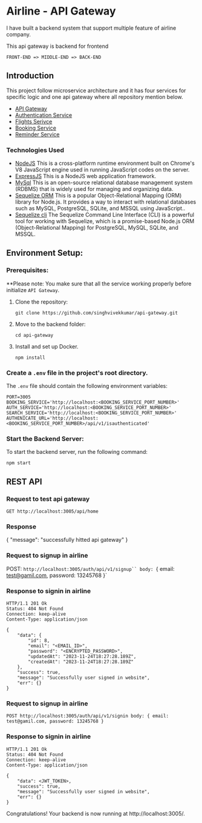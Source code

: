 # Airline - API Gateway

I have built a backend system that support multiple feature of airline company. 


This api gateway is backend for frontend

` FRONT-END => MIDDLE-END => BACK-END `

## Introduction

This project follow microservice architecture and it has four services for specific logic and one api gateway where all repository mention below.

* [API Gateway]()
* [Authentication Service](https://github.com/singhvivekkumar/auth-service-api)
* [Flights Serivce](https://github.com/singhvivekkumar/flight-service-api)
* [Booking Service](https://github.com/singhvivekkumar/booking-service-api)
* [Reminder Service](https://github.com/singhvivekkumar/reminder-service-api)


### Technologies Used
* [NodeJS](https://nodejs.org/) This is a cross-platform runtime environment built on Chrome's V8 JavaScript engine used in running JavaScript codes on the server.
* [ExpressJS](https://www.expresjs.org/) This is a NodeJS web application framework.
* [MySql](https://www.mysql.com/) This is an open-source relational database management system (RDBMS) that is widely used for managing and organizing data.
* [Sequelize ORM](https://sequelize.org/) This is a popular Object-Relational Mapping (ORM) library for Node.js. It provides a way to interact with relational databases such as MySQL, PostgreSQL, SQLite, and MSSQL using JavaScript..
* [Sequelize cli](https://sequelize.org/docs/v7/cli/) The Sequelize Command Line Interface (CLI) is a powerful tool for working with Sequelize, which is a promise-based Node.js ORM (Object-Relational Mapping) for PostgreSQL, MySQL, SQLite, and MSSQL.
<!-- * []() -->

## Environment Setup:

### Prerequisites:

**Please note: You make sure that all the service working properly before initialize `API Gateway`.

1. Clone the repository:

   ```shell
   git clone https://github.com/singhvivekkumar/api-gateway.git
   ```

2. Move to the backend folder:

   ```shell
   cd api-gateway
   ```

3. Install and set up Docker.

	```shell
   npm install
   ```

### Create a `.env` file in the project's root directory.

The `.env` file should contain the following environment variables:

```shell
PORT=3005
BOOKING_SERVICE='http://localhost:<BOOKING_SERVICE_PORT_NUMBER>'
AUTH_SERVICE='http://localhost:<BOOKING_SERVICE_PORT_NUMBER>'
SEARCH_SERVICE='http://localhost:<BOOKING_SERVICE_PORT_NUMBER>'
AUTHENICATE_URL='http://localhost:<BOOKING_SERVICE_PORT_NUMBER>/api/v1/isauthenticated'
```


### Start the Backend Server:

To start the backend server, run the following command:

```shell
npm start
```

## REST API

### Request to test api gateway

`GET http://localhost:3005/api/home`

### Response
{
  "message": "successfully hitted api gateway"
}

### Request to signup in airline

POST: `http://localhost:3005/auth/api/v1/signup``
body: `{
		email: test@gamil.com,
		password: 13245768
	}`


### Response to signin in airline

    HTTP/1.1 201 Ok
    Status: 404 Not Found
    Connection: keep-alive
    Content-Type: application/json

    {
    	"data": {
			"id": 8,
			"email": "<EMAIL_ID>",
			"password": "<ENCRYPTED_PASSWORD>",
			"updatedAt": "2023-11-24T18:27:28.189Z",
			"createdAt": "2023-11-24T18:27:28.189Z"
		},
    	"success": true,
    	"message": "Successfully user signed in website",
    	"err": {}
	}

### Request to signup in airline

`POST http://localhost:3005/auth/api/v1/signin
body: {
	email: test@gamil.com,
	password: 13245768
}
`

### Response to signin in airline

    HTTP/1.1 201 Ok
    Status: 404 Not Found
    Connection: keep-alive
    Content-Type: application/json

    {
    	"data": <JWT_TOKEN>,
    	"success": true,
    	"message": "Successfully user signed in website",
    	"err": {}
	}


Congratulations! Your backend is now running at http://localhost:3005/.